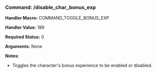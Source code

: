 ### Command: /disable_char_bonus_exp

**Handler Macro:** COMMAND_TOGGLE_BONUS_EXP

**Handler Value:** 189

**Required Status:** 0

**Arguments:**
None

**Notes:**
- Toggles the character's bonus experience to be enabled or disabled.